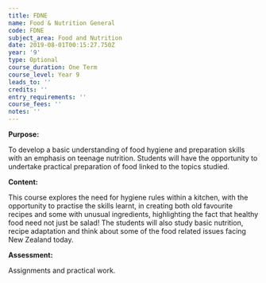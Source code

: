 ```yaml
---
title: FDNE
name: Food & Nutrition General
code: FDNE
subject_area: Food and Nutrition
date: 2019-08-01T00:15:27.750Z
year: '9'
type: Optional
course_duration: One Term
course_level: Year 9
leads_to: ''
credits: ''
entry_requirements: ''
course_fees: ''
notes: ''
---
```

**Purpose:**

To develop a basic understanding of food hygiene and preparation skills with an emphasis on teenage nutrition. Students will have the opportunity to undertake practical preparation of food linked to the topics studied.

**Content:**

This course explores the need for hygiene rules within a kitchen, with the opportunity to practise the skills learnt, in creating both old favourite recipes and some with unusual ingredients, highlighting the fact that healthy food need not just be salad! The students will also study basic nutrition, recipe adaptation and think about some of the food related issues facing New Zealand today.

**Assessment:**

Assignments and practical work.
